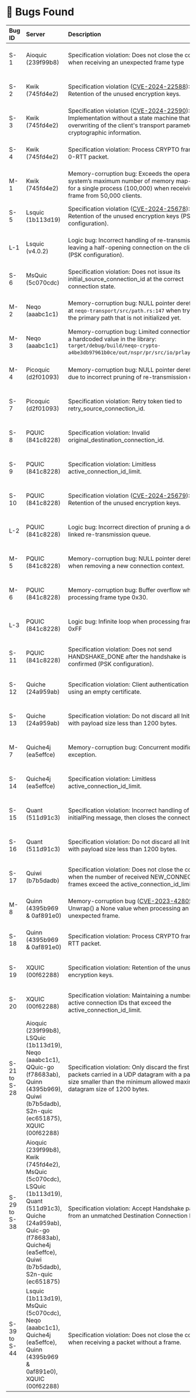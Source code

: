 # 🐛 Bugs Found

| Bug ID | Server | Description | Details |
| :----- | :----- | :---------- | :------------- |
| S-1    | Aioquic (239f99b8) | Specification violation: Does not close the connection when receiving an unexpected frame type | [Click for more info](bugDetails/S-1.md) |
| S-2    | Kwik (745fd4e2) | Specification violation ([CVE-2024-22588](https://nvd.nist.gov/vuln/detail/CVE-2024-22588)): Retention of the unused encryption keys. | [Click for more info](bugDetails/S-2.md) |
| S-3    | Kwik (745fd4e2) | Specification violation ([CVE-2024-22590](https://nvd.nist.gov/vuln/detail/CVE-2024-22590)): Implementation without a state machine that enable overwriting of the client's transport parameters and cryptographic information. | [Click for more info](bugDetails/S-3.md) |
| S-4    | Kwik (745fd4e2) | Specification violation: Process CRYPTO frame in a 0-RTT packet. | [Click for more info](bugDetails/S-4.md) |
| M-1    | Kwik (745fd4e2) | Memory-corruption bug: Exceeds the operating system’s maximum number of memory map- pings for a single process (100,000) when receiving PING frame from 50,000 clients. | [Click for more info](bugDetails/M-1.md) |
| S-5    | Lsquic (1b113d19) | Specification violation ([CVE-2024-25678](https://nvd.nist.gov/vuln/detail/CVE-2024-25678)): Retention of the unused encryption keys (PSK configuration). | [Click for more info](bugDetails/S-5.md) |
| L-1    | Lsquic (v4.0.2) | Logic bug: Incorrect handling of re-transmission, leaving a half-opening connection on the client side (PSK configuration). | [Click for more info](bugDetails/L-1.md) |
| S-6    | MsQuic (5c070cdc) | Specification violation: Does not issue its initial_source_connection_id at the correct connection state. | [Click for more info](bugDetails/S-6.md) |
| M-2    | Neqo (aaabc1c1) | Memory-corruption bug: NULL pointer dereference at ```neqo-transport/src/path.rs:147``` when trying to get the primary path that is not initialized yet. | [Click for more info](bugDetails/M-2.md) |
| M-3    | Neqo (aaabc1c1) | Memory-corruption bug: Limited connections due to a hardcoded value in the library: ```target/debug/build/neqo-crypto-a4be3db97961b0ce/out/nspr/pr/src/io/prlayer.c:619```. | [Click for more info](bugDetails/M-3.md) |
| M-4    | Picoquic (d2f01093) | Memory-corruption bug: NULL pointer dereference due to incorrect pruning of re-transmission queue. | [Click for more info](bugDetails/M-4.md) |
| S-7    | Picoquic (d2f01093) | Specification violation: Retry token tied to retry_source_connection_id. | [Click for more info](bugDetails/S-7.md) |
| S-8    | PQUIC (841c8228) | Specification violation: Invalid original_destination_connection_id. | [Click for more info](bugDetails/S-8.md) |
| S-9    | PQUIC (841c8228) | Specification violation: Limitless active_connection_id_limit. | [Click for more info](bugDetails/S-9.md) |
| S-10   | PQUIC (841c8228) | Specification violation ([CVE-2024-25679](https://nvd.nist.gov/vuln/detail/CVE-2024-25679)): Retention of the unused encryption keys. | [Click for more info](bugDetails/S-10.md) |
| L-2    | PQUIC (841c8228) | Logic bug: Incorrect direction of pruning a double-linked re-transmission queue.  | [Click for more info](bugDetails/L-2.md) |
| M-5    | PQUIC (841c8228) | Memory-corruption bug: NULL pointer dereference when removing a new connection context. | [Click for more info](bugDetails/M-5.md) |
| M-6    | PQUIC (841c8228) | Memory-corruption bug:  Buffer overflow when processing frame type 0x30. | [Click for more info](bugDetails/M-6.md) 
| L-3    | PQUIC (841c8228) | Logic bug: Infinite loop when processing frame type 0xFF | [Click for more info](bugDetails/L-3.md) |
| S-11   | PQUIC (841c8228) | Specification violation: Does not send HANDSHAKE_DONE after the handshake is confirmed (PSK configuration). | [Click for more info](bugDetails/S-11.md) |
| S-12   | Quiche (24a959ab) | Specification violation: Client authentication bypass using an empty certificate. | [Click for more info](bugDetails/S-12.md) |
| S-13   | Quiche (24a959ab) | Specification violation: Do not discard all Initial packet with payload size less than 1200 bytes. | [Click for more info](bugDetails/S-13.md) |
| M-7    | Quiche4j (ea5effce) | Memory-corruption bug: Concurrent modification exception. | [Click for more info](bugDetails/M-7.md) |
| S-14   | Quiche4j (ea5effce) | Specification violation: Limitless active_connection_id_limit. | [Click for more info](bugDetails/S-14.md) |
| S-15   | Quant (511d91c3) | Specification violation: Incorrect handling of an initialPing message, then closes the connection. | [Click for more info](bugDetails/S-15.md) |
| S-16   | Quant (511d91c3) | Specification violation: Do not discard all Initial packet with payload size less than 1200 bytes. | [Click for more info](bugDetails/S-16.md) |
| S-17   | Quiwi (b7b5dadb) | Specification violation: Does not close the connection when the number of received NEW_CONNECTION_ID frames exceed the active_connection_id_limit. | [Click for more info](bugDetails/S-17.md) |
| M-8    | Quinn (4395b969 & 0af891e0) | Memory-corruption bug ([CVE-2023-42805](https://nvd.nist.gov/vuln/detail/CVE-2023-42805)): Unwrap() a None value when processing an unexpected frame. | [Click for more info](bugDetails/M-8.md) |
| S-18   | Quinn (4395b969 & 0af891e0) | Specification violation: Process CRYPTO frame in 0-RTT packet. |  [Click for more info](bugDetails/S-18.md) |
| S-19   | XQUIC (00f62288) | Specification violation: Retention of the unused encryption keys. | [Click for more info](bugDetails/S-19.md) |
| S-20   | XQUIC (00f62288) | Specification violation: Maintaining a number of active connection IDs that exceed the active_connection_id_limit. | [Click for more info](bugDetails/S-20.md) |
| S-21 to S-28   | Aioquic (239f99b8), LSQuic (1b113d19), Neqo (aaabc1c1), QQuic-go (f78683ab), Quinn (4395b969), Quiwi (b7b5dadb), S2n-quic (ec651875), XQUIC (00f62288) | Specification violation: Only discard the first Initial packets carried in a UDP datagram with a payload size smaller than the minimum allowed maximum datagram size of 1200 bytes. | [Click for more info](bugDetails/S-21toS-28.md) |
| S-29 to S-38   | Aioquic (239f99b8), Kwik (745fd4e2), MsQuic (5c070cdc), LSQuic (1b113d19), Quant (511d91c3), Quiche (24a959ab), Quic-go (f78683ab), Quiche4j (ea5effce), Quiwi (b7b5dadb), S2n-quic (ec651875) | Specification violation: Accept Handshake packet from an unmatched Destination Connection ID. | [Click for more info](bugDetails/S-29toS-38.md) |
| S-39 to S-44   | Lsquic (1b113d19), MsQuic (5c070cdc), Neqo (aaabc1c1), Quiche4j (ea5effce), Quinn (4395b969 & 0af891e0), XQUIC (00f62288) | Specification violation: Does not close the connection when receiving a packet without a frame. | [Click for more info](bugDetails/S-39toS-44.md) |